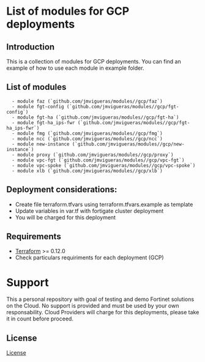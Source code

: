 # List of modules for GCP deployments
## Introduction

This is a collection of modules for GCP deployments. You can find an example of how to use each module in example folder. 

## List of modules
      - module faz (`github.com/jmvigueras/modules//gcp/faz`)
      - module fgt-config (`github.com/jmvigueras/modules//gcp/fgt-config`)
      - module fgt-ha (`github.com/jmvigueras/modules//gcp/fgt-ha`)
      - module fgt-ha_ips-fwr (`github.com/jmvigueras/modules//gcp/fgt-ha_ips-fwr`)
      - module fmg (`github.com/jmvigueras/modules//gcp/fmg`)
      - module ncc (`github.com/jmvigueras/modules//gcp/ncc`)
      - module new-instance (`github.com/jmvigueras/modules//gcp/new-instance`)
      - module proxy (`github.com/jmvigueras/modules//gcp/proxy`)  
      - module vpc-fgt (`github.com/jmvigueras/modules//gcp/vpc-fgt`)
      - module vpc-spoke (`github.com/jmvigueras/modules//gcp/vpc-spoke`)
      - module xlb (`github.com/jmvigueras/modules//gcp/xlb`)
      
## Deployment considerations:
   - Create file terraform.tfvars using terraform.tfvars.example as template 
   - Update variables in var.tf with fortigate cluster deployment
   - You will be charged for this deployment

## Requirements
* [Terraform](https://learn.hashicorp.com/terraform/getting-started/install.html) >= 0.12.0
* Check particulars requiriments for each deployment (GCP) 

# Support
This a personal repository with goal of testing and demo Fortinet solutions on the Cloud. No support is provided and must be used by your own responsability. Cloud Providers will charge for this deployments, please take it in count before proceed.

## License
[License](./LICENSE)


